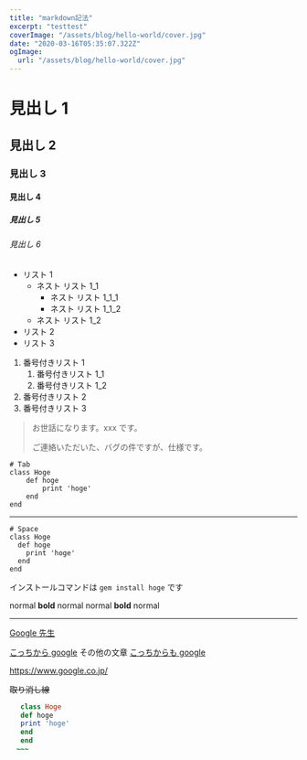 ```yaml
---
title: "markdown記法"
excerpt: "testtest"
coverImage: "/assets/blog/hello-world/cover.jpg"
date: "2020-03-16T05:35:07.322Z"
ogImage:
  url: "/assets/blog/hello-world/cover.jpg"
---
```


# 見出し 1

## 見出し 2

### 見出し 3

#### 見出し 4

##### 見出し 5

###### 見出し 6

- リスト 1
  - ネスト リスト 1_1
    - ネスト リスト 1_1_1
    - ネスト リスト 1_1_2
  - ネスト リスト 1_2
- リスト 2
- リスト 3

1. 番号付きリスト 1
   1. 番号付きリスト 1_1
   1. 番号付きリスト 1_2
1. 番号付きリスト 2
1. 番号付きリスト 3

> お世話になります。xxx です。
>
> ご連絡いただいた、バグの件ですが、仕様です。

    # Tab
    class Hoge
        def hoge
            print 'hoge'
        end
    end

---

    # Space
    class Hoge
      def hoge
        print 'hoge'
      end
    end

インストールコマンドは `gem install hoge` です

normal **bold** normal
normal **bold** normal

---

[Google 先生](https://www.google.co.jp/)

[こっちから google][google]
その他の文章
[こっちからも google][google]

[google]: https://www.google.co.jp/

https://www.google.co.jp/

~~取り消し線~~

~~~ruby
　 class Hoge
　 def hoge
　 print 'hoge'
　 end
　 end
　~~~
